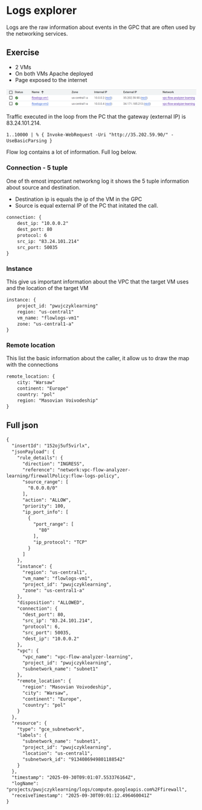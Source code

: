 # Logs explorer

Logs are the raw information about events in the GPC that are often used by the networking services.

## Exercise

- 2 VMs
- On both VMs Apache deployed
- Page exposed to the internet

![vms](./images/vms.png)

Traffic executed in the loop from the PC that the gateway (external IP) is 83.24.101.214.

```
1..10000 | % { Invoke-WebRequest -Uri "http://35.202.59.90/" -UseBasicParsing }
```

Flow log contains a lot of information. Full log below.

### Connection - 5 tuple
One of th emost important networkng log it shows the 5 tuple information about source and destination.

- Destination ip is equals the ip of the VM in the GPC
- Source is equal external IP of the PC that initated the call.

```
connection: {
    dest_ip: "10.0.0.2"
    dest_port: 80
    protocol: 6
    src_ip: "83.24.101.214"
    src_port: 50035
}
```

### Instance

This give us important information about the VPC that the target VM uses and the location of the target VM

```
instance: {
    project_id: "pwujczyklearning"
    region: "us-central1"
    vm_name: "flowlogs-vm1"
    zone: "us-central1-a"
}
```

### Remote location
This list the basic information about the caller, it allow us to draw the map with the connections

```
remote_location: {
    city: "Warsaw"
    continent: "Europe"
    country: "pol"
    region: "Masovian Voivodeship"
}
```


## Full json
```
{
  "insertId": "152oj5uf5virlx",
  "jsonPayload": {
    "rule_details": {
      "direction": "INGRESS",
      "reference": "network:vpc-flow-analyzer-learning/firewallPolicy:flow-logs-policy",
      "source_range": [
        "0.0.0.0/0"
      ],
      "action": "ALLOW",
      "priority": 100,
      "ip_port_info": [
        {
          "port_range": [
            "80"
          ],
          "ip_protocol": "TCP"
        }
      ]
    },
    "instance": {
      "region": "us-central1",
      "vm_name": "flowlogs-vm1",
      "project_id": "pwujczyklearning",
      "zone": "us-central1-a"
    },
    "disposition": "ALLOWED",
    "connection": {
      "dest_port": 80,
      "src_ip": "83.24.101.214",
      "protocol": 6,
      "src_port": 50035,
      "dest_ip": "10.0.0.2"
    },
    "vpc": {
      "vpc_name": "vpc-flow-analyzer-learning",
      "project_id": "pwujczyklearning",
      "subnetwork_name": "subnet1"
    },
    "remote_location": {
      "region": "Masovian Voivodeship",
      "city": "Warsaw",
      "continent": "Europe",
      "country": "pol"
    }
  },
  "resource": {
    "type": "gce_subnetwork",
    "labels": {
      "subnetwork_name": "subnet1",
      "project_id": "pwujczyklearning",
      "location": "us-central1",
      "subnetwork_id": "9134086949801188542"
    }
  },
  "timestamp": "2025-09-30T09:01:07.553376164Z",
  "logName": "projects/pwujczyklearning/logs/compute.googleapis.com%2Ffirewall",
  "receiveTimestamp": "2025-09-30T09:01:12.496460041Z"
}
```